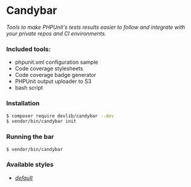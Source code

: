 # Candybar

*Tools to make PHPUnit's tests results easier to follow and integrate with your 
private repos and CI environments.*

### Included tools: 

 - phpunit.xml configuration sample
 - Code coverage stylesheets
 - Code coverage badge generator
 - PHPUnit output uploader to S3
 - bash script

### Installation

```bash
$ composer require devlib/candybar --dev
$ vendor/bin/candybar init 
``` 

### Running the bar

```bash
$ vendor/bin/candybar
```


### Available styles 

 - *[default](https://adrian7.github.io/candybar/styles/default.css)*
